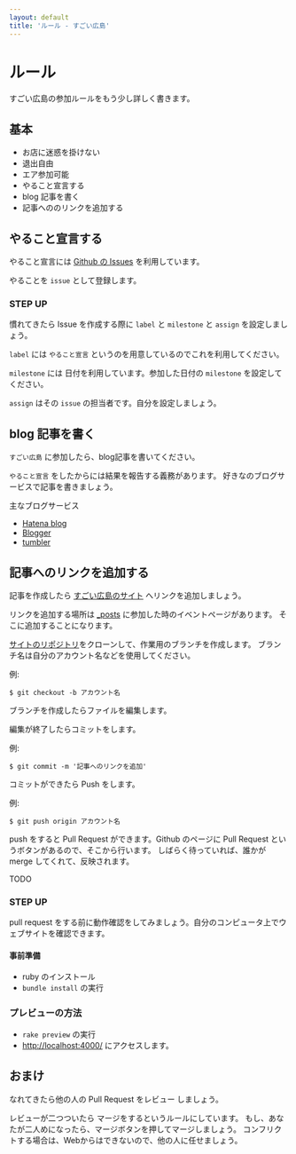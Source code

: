 ```yaml
---
layout: default
title: 'ルール - すごい広島'
---
```


# ルール

すごい広島の参加ルールをもう少し詳しく書きます。

## 基本

* お店に迷惑を掛けない
* 退出自由
* エア参加可能
* やること宣言する
* blog 記事を書く
* 記事へののリンクを追加する

## やること宣言する

やること宣言には [Github の Issues](https://github.com/great-h/great-h.github.io/issues?state=open) を利用しています。

やることを `issue` として登録します。

### STEP UP

慣れてきたら Issue を作成する際に `label` と `milestone` と `assign` を設定しましょう。

`label` には `やること宣言` というのを用意しているのでこれを利用してください。

`milestone` には 日付を利用しています。参加した日付の `milestone` を設定してください。

`assign` はその `issue` の担当者です。自分を設定しましょう。

## blog 記事を書く

`すごい広島` に参加したら、blog記事を書いてください。

`やること宣言` をしたからには結果を報告する義務があります。
好きなのブログサービスで記事を書きましょう。

主なブログサービス

* [Hatena blog](http://hatenablog.com/?locale.lang=ja)
* [Blogger](http://www.blogger.com/start?hl=ja)
* [tumbler](http://www.tumblr.com/)

## 記事へのリンクを追加する

記事を作成したら [すごい広島のサイト](http://great-h.github.io/) へリンクを追加しましょう。

リンクを追加する場所は [_posts](https://github.com/great-h/great-h.github.io/tree/master/_posts) に参加した時のイベントページがあります。
そこに追加することになります。

[サイトのリポジトリ](https://github.com/great-h/great-h.github.io)をクローンして、作業用のブランチを作成します。
ブランチ名は自分のアカウント名などを使用してください。


例:

```
$ git checkout -b アカウント名
```

ブランチを作成したらファイルを編集します。

編集が終了したらコミットをします。

例:

```
$ git commit -m '記事へのリンクを追加'
```

コミットができたら Push をします。

例:


```
$ git push origin アカウント名
```

push をすると Pull Request ができます。Github のページに Pull Request というボタンがあるので、そこから行います。
しばらく待っていれば、誰かが merge してくれて、反映されます。

TODO

### STEP UP

pull request をする前に動作確認をしてみましょう。自分のコンピュータ上でウェブサイトを確認できます。

#### 事前準備

* ruby のインストール
* `bundle install` の実行

### プレビューの方法

* `rake preview` の実行
* [http://localhost:4000/](http://localhost:4000/) にアクセスします。

## おまけ

なれてきたら他の人の Pull Request をレビュー しましょう。

レビューが二つついたら マージをするというルールにしています。
もし、あなたが二人めになったら、マージボタンを押してマージしましょう。
コンフリクトする場合は、Webからはできないので、他の人に任せましょう。
